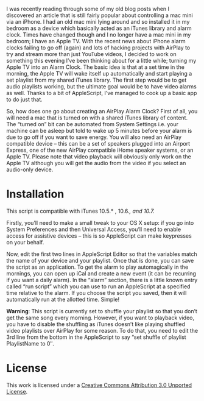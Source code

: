 I was recently reading through some of my old blog posts when I discovered an article that is still fairly popular about controlling a mac mini via an iPhone. I had an old mac mini lying around and so installed it in my bedroom as a device which basically acted as an iTunes library and alarm clock. Times have changed though and I no longer have a mac mini in my bedroom; I have an Apple TV. With the recent news about iPhone alarm clocks failing to go off (again) and lots of hacking projects with AirPlay to try and stream more than just YouTube videos, I decided to work on something this evening I’ve been thinking about for a little while; turning my Apple TV into an Alarm Clock. The basic idea is that at a set time in the morning, the Apple TV will wake itself up automatically and start playing a set playlist from my shared iTunes library. The first step would be to get audio playlists working, but the ultimate goal would be to have video alarms as well. Thanks to a bit of AppleScript, I’ve managed to cook up a basic app to do just that.

So, how does one go about creating an AirPlay Alarm Clock? First of all, you will need a mac that is turned on with a shared iTunes library of content. The “turned on” bit can be automated from System Settings i.e. your machine can be asleep but told to wake up 5 minutes before your alarm is due to go off if you want to save energy. You will also need an AirPlay compatible device – this can be a set of speakers plugged into an Airport Express, one of the new AirPlay compatible iHome speaker systems, or an Apple TV. Please note that video playback will obviously only work on the Apple TV although you will get the audio from the video if you select an audio-only device.

Installation
============

This script is compatible with iTunes 10.5.* , 10.6.*, and 10.7.*

Firstly, you’ll need to make a small tweak to your OS X setup: if you go into System Preferences and then Universal Access, you’ll need to enable access for assistive devices – this is so AppleScript can make keypresses on your behalf.

Now, edit the first two lines in AppleScript Editor so that the variables match the name of your device and your playlist. Once that is done, you can save the script as an application. To get the alarm to play automagically in the mornings, you can open up iCal and create a new event (it can be recurring if you want a daily alarm). In the “alarm” section, there is a little known entry called “run script” which you can use to run an AppleScript at a specified time relative to the alarm. If you choose the script you saved, then it will automatically run at the allotted time. Simple!

**Warning**: This script is currently set to shuffle your playlist so that you don’t get the same song every morning. However, if you want to playback video, you have to disable the shuffling as iTunes doesn’t like playing shuffled video playlists over AirPlay for some reason. To do that, you need to edit the 3rd line from the bottom in the AppleScript to say “set shuffle of playlist PlaylistName to 0″.

License
=======

This work is licensed under a [Creative Commons Attribution 3.0 Unported License](http://creativecommons.org/licenses/by/3.0/).

